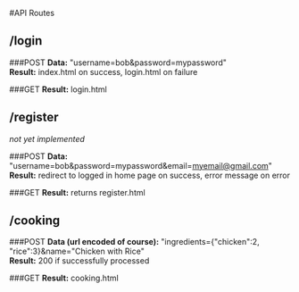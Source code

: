 #API Routes

## /login
###POST
**Data:** "username=bob&password=mypassword"  
**Result:** index.html on success, login.html on failure  

###GET
**Result:** login.html  

## /register
*not yet implemented*

###POST
**Data:** "username=bob&password=mypassword&email=myemail@gmail.com"  
**Result:** redirect to logged in home page on success, error message on error

###GET
**Result:** returns register.html

## /cooking

###POST
**Data (url encoded of course):** "ingredients={"chicken":2, "rice":3}&name="Chicken with Rice"  
**Result:** 200 if successfully processed  

###GET
**Result:** cooking.html